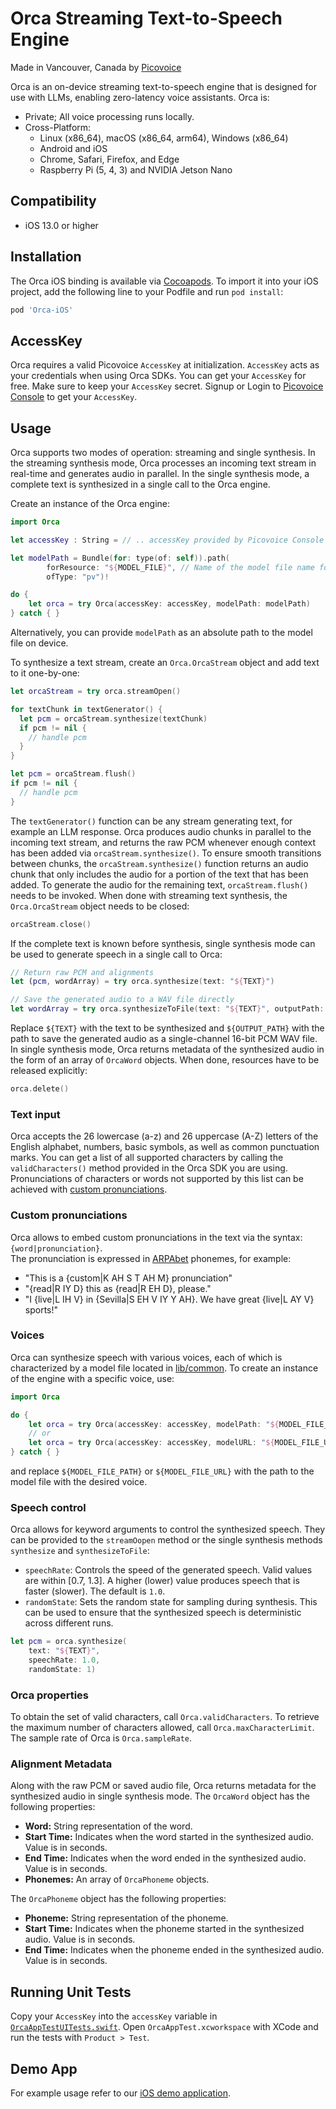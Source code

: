 # Orca Streaming Text-to-Speech Engine

Made in Vancouver, Canada by [Picovoice](https://picovoice.ai)

Orca is an on-device streaming text-to-speech engine that is designed for use with LLMs, enabling zero-latency 
voice assistants. Orca is:

- Private; All voice processing runs locally.
- Cross-Platform:
    - Linux (x86_64), macOS (x86_64, arm64), Windows (x86_64)
    - Android and iOS
    - Chrome, Safari, Firefox, and Edge
    - Raspberry Pi (5, 4, 3) and NVIDIA Jetson Nano

## Compatibility

- iOS 13.0 or higher

## Installation

<!-- markdown-link-check-disable -->
The Orca iOS binding is available via [Cocoapods](https://cocoapods.org/pods/Orca-iOS). To import it into your iOS
project, add the following line to your Podfile and run `pod install`:
<!-- markdown-link-check-enable -->

```ruby
pod 'Orca-iOS'
```

## AccessKey

Orca requires a valid Picovoice `AccessKey` at initialization. `AccessKey` acts as your credentials when using Orca
SDKs.
You can get your `AccessKey` for free. Make sure to keep your `AccessKey` secret.
Signup or Login to [Picovoice Console](https://console.picovoice.ai/) to get your `AccessKey`.

## Usage

Orca supports two modes of operation: streaming and single synthesis.
In the streaming synthesis mode, Orca processes an incoming text stream in real-time and generates audio in parallel.
In the single synthesis mode, a complete text is synthesized in a single call to the Orca engine.

Create an instance of the Orca engine:

```swift
import Orca

let accessKey : String = // .. accessKey provided by Picovoice Console (https://console.picovoice.ai/)

let modelPath = Bundle(for: type(of: self)).path(
        forResource: "${MODEL_FILE}", // Name of the model file name for Orca
        ofType: "pv")!

do {
    let orca = try Orca(accessKey: accessKey, modelPath: modelPath)
} catch { }
```

Alternatively, you can provide `modelPath` as an absolute path to the model file on device.

To synthesize a text stream, create an `Orca.OrcaStream` object and add text to it one-by-one:

```swift
let orcaStream = try orca.streamOpen()

for textChunk in textGenerator() {
  let pcm = orcaStream.synthesize(textChunk)
  if pcm != nil {
    // handle pcm
  }
}

let pcm = orcaStream.flush()
if pcm != nil {
  // handle pcm
}
```

The `textGenerator()` function can be any stream generating text, for example an LLM response.
Orca produces audio chunks in parallel to the incoming text stream, and returns the raw PCM whenever enough context has
been added via `orcaStream.synthesize()`.
To ensure smooth transitions between chunks, the `orcaStream.synthesize()` function returns an audio chunk that only
includes the audio for a portion of the text that has been added.
To generate the audio for the remaining text, `orcaStream.flush()` needs to be invoked.
When done with streaming text synthesis, the `Orca.OrcaStream` object needs to be closed:

```swift
orcaStream.close()
```

If the complete text is known before synthesis, single synthesis mode can be used to generate speech in a single call to
Orca:

```swift
// Return raw PCM and alignments
let (pcm, wordArray) = try orca.synthesize(text: "${TEXT}")

// Save the generated audio to a WAV file directly
let wordArray = try orca.synthesizeToFile(text: "${TEXT}", outputPath: "${OUTPUT_PATH}")
```

Replace `${TEXT}` with the text to be synthesized and `${OUTPUT_PATH}` with the path to save the generated audio as a
single-channel 16-bit PCM WAV file.
In single synthesis mode, Orca returns metadata of the synthesized audio in the form of an array of `OrcaWord`
objects.
When done, resources have to be released explicitly:

```swift
orca.delete()
```

### Text input

Orca accepts the 26 lowercase (a-z) and 26 uppercase (A-Z) letters of the English alphabet, numbers,
basic symbols, as well as common punctuation marks. You can get a list of all supported characters by calling the
`validCharacters()` method provided in the Orca SDK you are using.
Pronunciations of characters or words not supported by this list can be achieved with
[custom pronunciations](#custom-pronunciations).

### Custom pronunciations

Orca allows to embed custom pronunciations in the text via the syntax: `{word|pronunciation}`.\
The pronunciation is expressed in [ARPAbet](https://en.wikipedia.org/wiki/ARPABET) phonemes, for example:

- "This is a {custom|K AH S T AH M} pronunciation"
- "{read|R IY D} this as {read|R EH D}, please."
- "I {live|L IH V} in {Sevilla|S EH V IY Y AH}. We have great {live|L AY V} sports!"

### Voices

Orca can synthesize speech with various voices, each of which is characterized by a model file located
in [lib/common](https://github.com/Picovoice/orca/tree/main/lib/common).
To create an instance of the engine with a specific voice, use:

```swift
import Orca

do {
    let orca = try Orca(accessKey: accessKey, modelPath: "${MODEL_FILE_PATH}")
    // or
    let orca = try Orca(accessKey: accessKey, modelURL: "${MODEL_FILE_URL}")
} catch { }
```

and replace `${MODEL_FILE_PATH}` or `${MODEL_FILE_URL}` with the path to the model file with the desired voice.

### Speech control

Orca allows for keyword arguments to control the synthesized speech. They can be provided to the `streamOopen`
method or the single synthesis methods `synthesize` and `synthesizeToFile`:

- `speechRate`: Controls the speed of the generated speech. Valid values are within [0.7, 1.3]. A higher (lower) value
  produces speech that is faster (slower). The default is `1.0`.
- `randomState`: Sets the random state for sampling during synthesis. This can be used to ensure that the synthesized
  speech is deterministic across different runs.

```swift
let pcm = orca.synthesize(
    text: "${TEXT}",
    speechRate: 1.0,
    randomState: 1)
```

### Orca properties

To obtain the set of valid characters, call `Orca.validCharacters`.
To retrieve the maximum number of characters allowed, call `Orca.maxCharacterLimit`.
The sample rate of Orca is `Orca.sampleRate`.

### Alignment Metadata

Along with the raw PCM or saved audio file, Orca returns metadata for the synthesized audio in single synthesis mode.
The `OrcaWord` object has the following properties:

- **Word:** String representation of the word.
- **Start Time:** Indicates when the word started in the synthesized audio. Value is in seconds.
- **End Time:** Indicates when the word ended in the synthesized audio. Value is in seconds.
- **Phonemes:** An array of `OrcaPhoneme` objects.

The `OrcaPhoneme` object has the following properties:

- **Phoneme:** String representation of the phoneme.
- **Start Time:** Indicates when the phoneme started in the synthesized audio. Value is in seconds.
- **End Time:** Indicates when the phoneme ended in the synthesized audio. Value is in seconds.

## Running Unit Tests

Copy your `AccessKey` into the `accessKey` variable
in [`OrcaAppTestUITests.swift`](OrcaAppTest/OrcaAppTestUITests/OrcaAppTestUITests.swift). Open `OrcaAppTest.xcworkspace`
with XCode and run the tests with `Product > Test`.

## Demo App

For example usage refer to our [iOS demo application](../../demo/ios).
